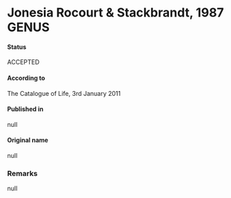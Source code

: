 # Jonesia Rocourt & Stackbrandt, 1987 GENUS

#### Status
ACCEPTED

#### According to
The Catalogue of Life, 3rd January 2011

#### Published in
null

#### Original name
null

### Remarks
null